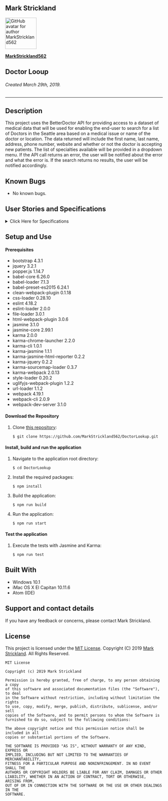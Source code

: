 ## **Mark Strickland**

[<img src="https://avatars1.githubusercontent.com/u/46455727?s=400&v=4" width=100 alt="GitHub avatar for author MarkStrickland562">](https://github.com/MarkStrickland562)

[**MarkStrickland562**](https://github.com/MarkStrickland562)

## **Doctor Looup**

###### Created March 29th, 2019.

----------

## Description
This project uses the BetterDoctor API for providing access to a dataset of medical data that will be used for enabling the end-user to search
for a list of Doctors in the Seattle area based on a medical issue or name of the doctor or location. The data returned will include the first name, last
name, address, phone number, website and whether or not the doctor is accepting new patients. The list of specialties available will be provided in a
dropdown menu. If the API call returns an error, the user will be notified about the error and what the error is. If the search returns no results,
the user will be notified accordingly.

## Known Bugs

* No known bugs.

## User Stories and Specifications

<details>
  <summary>Click Here for Specifications</summary>

  <table>
    <tr>
      <th>Specification 01</th>
      <th></th>
    </tr>
    <tr>
      <td>Behavior</td>
      <td>The application will require that the end-user enter search criteria. If no criteria are entered, the user will be alerted</td>
    </tr>
    <tr>
      <td>Input</td>
      <td>No search criteria</td>
    </tr>
    <tr>
      <td>Output</td>
      <td>A message indicating that search criteria are required</td>
    </tr>
  </table>


  <table>
    <tr>
      <th>Specification 02</th>
      <th></th>
    </tr>
    <tr>
      <td>Behavior</td>
      <td>The application will query the BetterDoctor API for a list of doctors based on first or last name</td>
    </tr>
    <tr>
      <td>Input</td>
      <td>Name of a doctor</td>
    </tr>
    <tr>
      <td>Output</td>
      <td>Information about that doctor if it exists</td>
    </tr>
  </table>

  <table>
    <tr>
      <th>Specification 03</th>
      <th></th>
    </tr>
    <tr>
      <td>Behavior</td>
      <td>The application will query the BetterDoctor API for a list of doctors based on medical issue</td>
    </tr>
    <tr>
      <td>Input</td>
      <td>A medical issue</td>
    </tr>
    <tr>
      <td>Output</td>
      <td>A list of doctors who can treat the medical issue</td>
    </tr>
  </table>

  <table>
    <tr>
      <th>Specification 03</th>
      <th></th>
    </tr>
    <tr>
      <td>Behavior</td>
      <td>The application will query the BetterDoctor API for a list of doctors based on location</td>
    </tr>
    <tr>
      <td>Input</td>
      <td>A location</td>
    </tr>
    <tr>
      <td>Output</td>
      <td>A list of doctors who are located in that location</td>
    </tr>
  </table>

  <table>
    <tr>
      <th>Specification 04</th>
      <th></th>
    </tr>
    <tr>
      <td>Behavior</td>
      <td>If the search returns data, the list of doctors will include first name, last name, phone number, website, and whether the doctor is accepting new patients</td>
    </tr>
    <tr>
      <td>Input</td>
      <td>Search criteria that will return data</td>
    </tr>
    <tr>
      <td>Output</td>
      <td>Doctor(s) first name, last name, phone number, website, and if the doctor(s) are accepting new patients</td>
    </tr>
  </table>

  <table>
    <tr>
      <th>Specification 05</th>
      <th></th>
    </tr>
    <tr>
      <td>Behavior</td>
      <td>If the API call returns an error, the user will be notified about the error and what the error is.</td>
    </tr>
    <tr>
      <td>Input</td>
      <td>A misspelled version of the API's URL</td>
    </tr>
    <tr>
      <td>Output</td>
      <td>An error number and message</td>
    </tr>
  </table>

  <table>
    <tr>
      <th>Specification 06</th>
      <th></th>
    </tr>
    <tr>
      <td>Behavior</td>
      <td>If the API call returns no data, the user will be notified accordingly</td>
    </tr>
    <tr>
      <td>Input</td>
      <td>A search guaranteed to not return data</td>
    </tr>
    <tr>
      <td>Output</td>
      <td>A message indicating that no doctors were found that meet the search criteria</td>
    </tr>      
  </table>
</details>

## Setup and Use

#### Prerequisites
* bootstrap 4.3.1
* jquery 3.2.1
* popper.js 1.14.7
* babel-core 6.26.0
* babel-loader 7.1.3
* babel-preset-es2015 6.24.1
* clean-webpack-plugin 0.1.18
* css-loader 0.28.10
* eslint 4.18.2
* eslint-loader 2.0.0
* file-loader 3.0.1
* html-webpack-plugin 3.0.6
* jasmine 3.1.0
* jasmine-core 2.99.1
* karma 2.0.0
* karma-chrome-launcher 2.2.0
* karma-cli 1.0.1
* karma-jasmine 1.1.1
* karma-jasmine-html-reporter 0.2.2
* karma-jquery 0.2.2
* karma-sourcemap-loader 0.3.7
* karma-webpack 2.0.13
* style-loader 0.20.2
* uglifyjs-webpack-plugin 1.2.2
* url-loader 1.1.2
* webpack 4.19.1
* webpack-cli 2.0.9
* webpack-dev-server 3.1.0


#### Download the Repository
1. Clone [this repository](https://github.com/MarkStrickland562/DoctorLooup):

       $ git clone https://github.com/MarkStrickland562/DoctorLookup.git

#### Install, build and run the application
1. Navigate to the application root directory:

       $ cd DoctorLookup
2. Install the required packages:

       $ npm install
3. Build the application:

       $ npm run build
4. Run the application:

       $ npm run start

#### Test the application
1. Execute the tests with Jasmine and Karma:

       $ npm run test

## Built With

* Windows 10.1
* iMac OS X El Capitan 10.11.6
* Atom (IDE)

## Support and contact details

If you have any feedback or concerns, please contact Mark Strickland.

## License

This project is licensed under the [MIT License](https://opensource.org/licenses/MIT). Copyright (C) 2019 [Mark Strickland](https://github.com/MarkStrickland562). All Rights Reserved.
```
MIT License

Copyright (c) 2019 Mark Strickland

Permission is hereby granted, free of charge, to any person obtaining a copy
of this software and associated documentation files (the "Software"), to deal
in the Software without restriction, including without limitation the rights
to use, copy, modify, merge, publish, distribute, sublicense, and/or sell
copies of the Software, and to permit persons to whom the Software is
furnished to do so, subject to the following conditions:

The above copyright notice and this permission notice shall be included in all
copies or substantial portions of the Software.

THE SOFTWARE IS PROVIDED "AS IS", WITHOUT WARRANTY OF ANY KIND, EXPRESS OR
IMPLIED, INCLUDING BUT NOT LIMITED TO THE WARRANTIES OF MERCHANTABILITY,
FITNESS FOR A PARTICULAR PURPOSE AND NONINFRINGEMENT. IN NO EVENT SHALL THE
AUTHORS OR COPYRIGHT HOLDERS BE LIABLE FOR ANY CLAIM, DAMAGES OR OTHER
LIABILITY, WHETHER IN AN ACTION OF CONTRACT, TORT OR OTHERWISE, ARISING FROM,
OUT OF OR IN CONNECTION WITH THE SOFTWARE OR THE USE OR OTHER DEALINGS IN THE
SOFTWARE.
```

